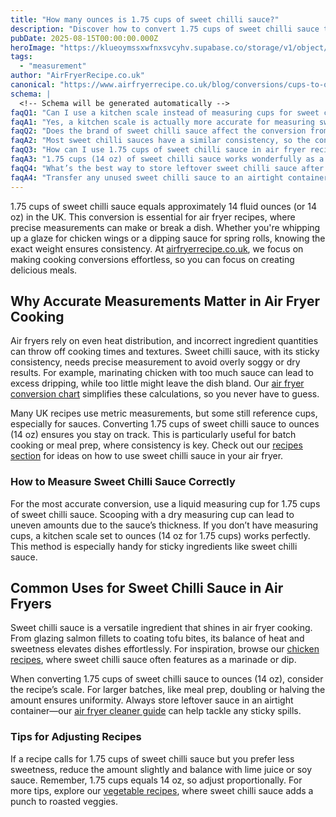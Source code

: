 ```yaml
---
title: "How many ounces is 1.75 cups of sweet chilli sauce?"
description: "Discover how to convert 1.75 cups of sweet chilli sauce to ounces with our easy guide—perfect for air fryer recipes and meal prep!"
pubDate: 2025-08-15T00:00:00.000Z
heroImage: "https://klueoymssxwfnxsvcyhv.supabase.co/storage/v1/object/public/Shmucket/how-many-ounces-is-1-75-cups-sweet-chilli-sauce.webp"
tags:
  - "measurement"
author: "AirFryerRecipe.co.uk"
canonical: "https://www.airfryerrecipe.co.uk/blog/conversions/cups-to-ounces/how-many-ounces-is-1-75-cups-sweet-chilli-sauce"
schema: |
  <!-- Schema will be generated automatically -->
faqQ1: "Can I use a kitchen scale instead of measuring cups for sweet chilli sauce?"
faqA1: "Yes, a kitchen scale is actually more accurate for measuring sweet chilli sauce, especially since its thickness can make cup measurements inconsistent. Simply set your scale to ounces—1.75 cups of sweet chilli sauce equals 14 oz. This method is ideal for sticky or dense ingredients."
faqQ2: "Does the brand of sweet chilli sauce affect the conversion from cups to ounces?"
faqA2: "Most sweet chilli sauces have a similar consistency, so the conversion (1.75 cups = 14 oz) remains fairly consistent across brands. However, thicker or reduced-sugar varieties might vary slightly. For precision, check the label or use a scale if adapting a recipe."
faqQ3: "How can I use 1.75 cups of sweet chilli sauce in air fryer recipes?"
faqA3: "1.75 cups (14 oz) of sweet chilli sauce works wonderfully as a glaze for air-fried chicken wings, a marinade for tofu, or a dipping sauce for spring rolls. Its sticky texture caramelises beautifully in the air fryer, adding depth to dishes like salmon or roasted vegetables."
faqQ4: "What’s the best way to store leftover sweet chilli sauce after measuring?"
faqA4: "Transfer any unused sweet chilli sauce to an airtight container and refrigerate. It typically keeps for up to a month. If you’ve used it for marinating raw meat, discard any leftovers to avoid cross-contamination. For more storage tips, check our air fryer meal prep guides."
---
```

<p>1.75 cups of sweet chilli sauce equals approximately 14 fluid ounces (or 14 oz) in the UK. This conversion is essential for air fryer recipes, where precise measurements can make or break a dish. Whether you're whipping up a glaze for chicken wings or a dipping sauce for spring rolls, knowing the exact weight ensures consistency. At <a href=https://www.airfryerrecipe.co.uk>airfryerrecipe.co.uk</a>, we focus on making cooking conversions effortless, so you can focus on creating delicious meals.</p>

<h2>Why Accurate Measurements Matter in Air Fryer Cooking</h2>
<p>Air fryers rely on even heat distribution, and incorrect ingredient quantities can throw off cooking times and textures. Sweet chilli sauce, with its sticky consistency, needs precise measurement to avoid overly soggy or dry results. For example, marinating chicken with too much sauce can lead to excess dripping, while too little might leave the dish bland. Our <a href=https://www.airfryerrecipe.co.uk/air-fryer-conversion-chart>air fryer conversion chart</a> simplifies these calculations, so you never have to guess.</p>
<p>Many UK recipes use metric measurements, but some still reference cups, especially for sauces. Converting 1.75 cups of sweet chilli sauce to ounces (14 oz) ensures you stay on track. This is particularly useful for batch cooking or meal prep, where consistency is key. Check out our <a href=https://www.airfryerrecipe.co.uk/recipes>recipes section</a> for ideas on how to use sweet chilli sauce in your air fryer.</p>

<h3>How to Measure Sweet Chilli Sauce Correctly</h3>
<p>For the most accurate conversion, use a liquid measuring cup for 1.75 cups of sweet chilli sauce. Scooping with a dry measuring cup can lead to uneven amounts due to the sauce’s thickness. If you don’t have measuring cups, a kitchen scale set to ounces (14 oz for 1.75 cups) works perfectly. This method is especially handy for sticky ingredients like sweet chilli sauce.</p>

<h2>Common Uses for Sweet Chilli Sauce in Air Fryers</h2>
<p>Sweet chilli sauce is a versatile ingredient that shines in air fryer cooking. From glazing salmon fillets to coating tofu bites, its balance of heat and sweetness elevates dishes effortlessly. For inspiration, browse our <a href=https://www.airfryerrecipe.co.uk/recipe-category/chicken>chicken recipes</a>, where sweet chilli sauce often features as a marinade or dip.</p>
<p>When converting 1.75 cups of sweet chilli sauce to ounces (14 oz), consider the recipe’s scale. For larger batches, like meal prep, doubling or halving the amount ensures uniformity. Always store leftover sauce in an airtight container—our <a href=https://www.airfryerrecipe.co.uk/air-fryer-cleaner>air fryer cleaner guide</a> can help tackle any sticky spills.</p>

<h3>Tips for Adjusting Recipes</h3>
<p>If a recipe calls for 1.75 cups of sweet chilli sauce but you prefer less sweetness, reduce the amount slightly and balance with lime juice or soy sauce. Remember, 1.75 cups equals 14 oz, so adjust proportionally. For more tips, explore our <a href=https://www.airfryerrecipe.co.uk/recipe-category/vegetables>vegetable recipes</a>, where sweet chilli sauce adds a punch to roasted veggies.</p>
